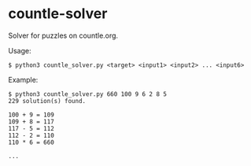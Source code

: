 # countle-solver

Solver for puzzles on countle.org.

Usage:

    $ python3 countle_solver.py <target> <input1> <input2> ... <input6>

Example:

    $ python3 countle_solver.py 660 100 9 6 2 8 5
    229 solution(s) found.
    
    100 + 9 = 109
    109 + 8 = 117
    117 - 5 = 112
    112 - 2 = 110
    110 * 6 = 660
    
    ...
